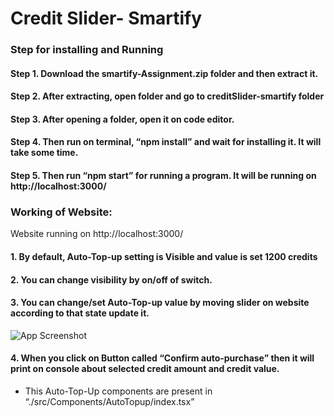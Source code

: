 
# Credit Slider- Smartify

### Step for installing and Running
#### Step 1.	Download the smartify-Assignment.zip folder and then extract it.
#### Step 2.	After extracting, open folder and go to creditSlider-smartify folder
#### Step 3.	After opening a folder, open it on code editor.
#### Step 4.	Then run on terminal, “npm install” and wait for installing it. It will take some time.
#### Step 5.	Then run “npm start” for running a program. It will be running on http://localhost:3000/
 


### Working of Website: 
Website running on http://localhost:3000/ 
#### 1.	By default, Auto-Top-up setting is Visible and value is set 1200 credits
#### 2.	You can change visibility by on/off of switch. 
#### 3.	You can change/set Auto-Top-up value by moving slider on website according to that state update it.
![App Screenshot](https://res.cloudinary.com/dhyw7q9nz/image/upload/v1714815645/lbut84hhogbeeopfhhe3.png)
 
#### 4.	When you click on Button called “Confirm auto-purchase” then it will print on console about selected credit amount and credit value.
*   This Auto-Top-Up components are present in “./src/Components/AutoTopup/index.tsx”
